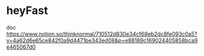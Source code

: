 # heyFast


doc
https://www.notion.so/thinknormal/710512d830e34cf68eb2dc8fe093c0a5?v=4a62d6e65ce842f0a9d4471be343ed08&p=e88189c169024405858bca9e465067d0
